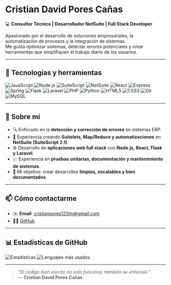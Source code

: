 # Cristian David Pores Cañas

💻 **Consultor Técnico | Desarrollador NetSuite | Full Stack Developer**

Apasionado por el desarrollo de soluciones empresariales, la automatización de procesos y la integración de sistemas.  
Me gusta optimizar sistemas, detectar errores potenciales y crear herramientas que simplifiquen el trabajo diario de los usuarios.

---

## 🚀 Tecnologías y herramientas
![JavaScript](https://img.shields.io/badge/JavaScript-ES6+-yellow)
![Node.js](https://img.shields.io/badge/Node.js-18-green)
![SuiteScript](https://img.shields.io/badge/SuiteScript-2.1-blue)
![NetSuite](https://img.shields.io/badge/ERP-NetSuite-blueviolet)
![React](https://img.shields.io/badge/React-20232A?logo=react)
![Express](https://img.shields.io/badge/Express.js-000000?logo=express)
![Spring](https://img.shields.io/badge/Spring-6DB33F?logo=spring)
![Flask](https://img.shields.io/badge/Flask-000000?logo=flask)
![Laravel](https://img.shields.io/badge/Laravel-FF2D20?logo=laravel)
![PHP](https://img.shields.io/badge/PHP-777BB4?logo=php)
![Python](https://img.shields.io/badge/Python-3776AB?logo=python)
![HTML5](https://img.shields.io/badge/HTML5-E34F26)
![CSS3](https://img.shields.io/badge/CSS3-1572B6)
![Git](https://img.shields.io/badge/Git-F05032)
![MySQL](https://img.shields.io/badge/MySQL-005C84)

---

## 🧠 Sobre mí
- 🔍 Enfocado en la **detección y corrección de errores** en sistemas ERP.  
- 🧩 Experiencia creando **Suitelets, Map/Reduce y automatizaciones** en **NetSuite (SuiteScript 2.1)**.  
- ⚙️ Desarrollo de **aplicaciones web full stack** con **Node.js, React, Flask y Laravel**.  
- 📈 Experiencia en **pruebas unitarias, documentación y mantenimiento de sistemas**.  
- 🎯 Mi objetivo: crear desarrollos **limpios, escalables y bien documentados**.

---

## 📫 Cómo contactarme
- ✉️ **Email:** cristianpores123jm@gmail.com  
- 🧑‍💻 [GitHub](https://github.com/cdpores)

---

## 📊 Estadísticas de GitHub
![Estadísticas](https://github-readme-stats.vercel.app/api?username=cdpores&show_icons=true&theme=tokyonight&hide_border=true)
![Lenguajes más usados](https://github-readme-stats.vercel.app/api/top-langs/?username=cdpores&layout=compact&theme=tokyonight&hide_border=true)

---

> _“El código bien escrito no solo funciona, también se entiende.”_  
> — **Cristian David Pores Cañas**
